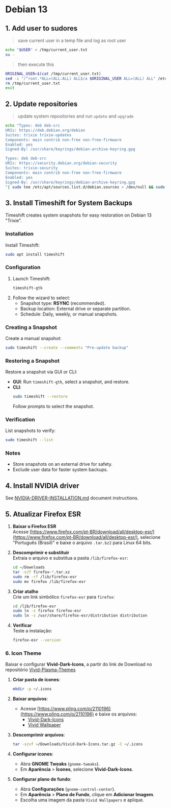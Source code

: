# Debian 13

## 1. Add user to sudores
>save current user in a temp file and log as root user
```bash
echo "$USER" > /tmp/current_user.txt
su - 
```

>then execute this
```bash
ORIGINAL_USER=$(cat /tmp/current_user.txt)
sed -i "/^root.*ALL=(ALL:ALL) ALL$/a $ORIGINAL_USER ALL=(ALL) ALL" /etc/sudoers
rm /tmp/current_user.txt
exit
```

## 2. Update repositories
>update system repositories and run `update` and `upgrade`
```bash
echo "Types: deb deb-src
URIs: https://deb.debian.org/debian
Suites: trixie trixie-updates
Components: main contrib non-free non-free-firmware
Enabled: yes
Signed-By: /usr/share/keyrings/debian-archive-keyring.gpg

Types: deb deb-src
URIs: https://security.debian.org/debian-security
Suites: trixie-security
Components: main contrib non-free non-free-firmware
Enabled: yes
Signed-By: /usr/share/keyrings/debian-archive-keyring.gpg
"| sudo tee /etc/apt/sources.list.d/debian.sources > /dev/null && sudo apt update && apt list --upgradable && sudo apt upgrade
```

## 3. Install Timeshift for System Backups

Timeshift creates system snapshots for easy restoration on Debian 13 "Trixie".

### Installation
Install Timeshift:

```bash
sudo apt install timeshift
```

### Configuration
1. Launch Timeshift:
   ```bash
   timeshift-gtk
   ```
2. Follow the wizard to select:
   - Snapshot type: **RSYNC** (recommended).
   - Backup location: External drive or separate partition.
   - Schedule: Daily, weekly, or manual snapshots.

### Creating a Snapshot
Create a manual snapshot:

```bash
sudo timeshift --create --comments "Pre-update backup"
```

### Restoring a Snapshot
Restore a snapshot via GUI or CLI:
- **GUI**: Run `timeshift-gtk`, select a snapshot, and restore.
- **CLI**:
   ```bash
   sudo timeshift --restore
   ```
   Follow prompts to select the snapshot.

### Verification
List snapshots to verify:

```bash
sudo timeshift --list
```

### Notes
- Store snapshots on an external drive for safety.
- Exclude user data for faster system backups.

## 4. Install NVIDIA driver
See [NVIDIA-DRIVER-INSTALLATION.md](https://github.com/jrfernandodasilva/debian-guide/blob/main/Debian-13/NVIDIA-DRIVERS-INSTALLATION.md) document instructions.

## 5. Atualizar Firefox ESR

1. **Baixar o Firefox ESR**  
   Acesse [https://www.firefox.com/pt-BR/download/all/desktop-esr/](https://www.firefox.com/pt-BR/download/all/desktop-esr/), selecione "Português (Brasil)" e baixe o arquivo `.tar.bz2` para Linux 64 bits.

2. **Descomprimir e substituir**  
   Extraia o arquivo e substitua a pasta `/lib/firefox-esr`:  
   ```sh
   cd ~/Downloads
   tar -xJf firefox-*.tar.xz
   sudo rm -rf /lib/firefox-esr
   sudo mv firefox /lib/firefox-esr
   ```

3. **Criar atalho**  
   Crie um link simbólico `firefox-esr` para `firefox`:  
   ```sh
   cd /lib/firefox-esr
   sudo ln -s firefox firefox-esr
   sudo ln -s /usr/share/firefox-esr/distribution distribution
   ```

4. **Verificar**  
   Teste a instalação:  
   ```sh
   firefox-esr --version
   ```

### 6. Icon Theme

Baixar e configurar **Vivid-Dark-Icons**, a partir do link de Download no repositório [Vivid-Plasma-Themes](https://github.com/L4ki/Vivid-Plasma-Themes)

1. **Criar pasta de ícones**:
   ```bash
   mkdir -p ~/.icons
   ```

2. **Baixar arquivos**:
   - Acesse [https://www.pling.com/p/2110196](https://www.pling.com/p/2110196) e baixe os arquivos: 
      - [Vivid-Dark-Icons](https://www.pling.com/p/2110189)
      - [Vivid Wallpaper](https://www.pling.com/p/2110165)

3. **Descomprimir arquivos**:
   ```bash
   tar -xzvf ~/Downloads/Vivid-Dark-Icons.tar.gz -C ~/.icons
   ```

4. **Configurar ícones**:
   - Abra **GNOME Tweaks** (`gnome-tweaks`).
   - Em **Aparência** > **Ícones**, selecione **Vivid-Dark-Icons**.

5. **Configurar plano de fundo**:
   - Abra **Configurações** (`gnome-control-center`).
   - Em **Aparência** > **Plano de Fundo**, clique em **Adicionar Imagem**.
   - Escolha uma imagem da pasta `Vivid Wallpapers` e aplique.